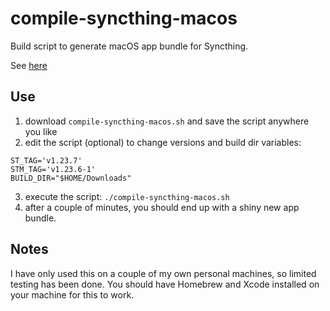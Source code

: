 # compile-syncthing-macos

Build script to generate macOS app bundle for Syncthing.

See [here](https://github.com/syncthing/syncthing-macos/issues/200)

## Use

1. download `compile-syncthing-macos.sh` and save the script anywhere you like
2. edit the script (optional) to change versions and build dir variables:
```
ST_TAG='v1.23.7'
STM_TAG='v1.23.6-1'
BUILD_DIR="$HOME/Downloads" 
```
3. execute the script: `./compile-syncthing-macos.sh`
4. after a couple of minutes, you should end up with a shiny new app bundle.

## Notes

I have only used this on a couple of my own personal machines, so limited testing has been done. You should have Homebrew and Xcode installed on your machine for this to work.
